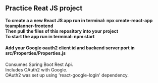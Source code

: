## Practice Reat JS project

__To create a a new React JS app run in terminal: **npx create-react-app teamplanner-frontend**  
Then pull the files of this repository into your project  
To start the app run in terminal: **npm start**__

#### Add your Google oauth2 client id and backend server port in src/Properties/Properties.js

Consumes Spring Boot Rest Api.  
Includes OAuth2 with Google.  
OAuth2 was set up using 'react-google-login' dependency.
